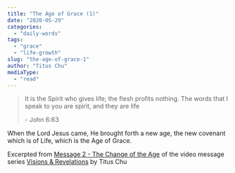 ```yaml
---
title: "The Age of Grace (1)"
date: "2020-05-29"
categories: 
  - "daily-words"
tags: 
  - "grace"
  - "life-growth"
slug: "the-age-of-grace-1"
author: "Titus Chu"
mediaType: 
  - "read"
---
```


> It is the Spirit who gives life; the flesh profits nothing. The words that I speak to you are spirit, and they are life
> 
> \- John 6:63

When the Lord Jesus came, He brought forth a new age, the new covenant which is of Life, which is the Age of Grace.

Excerpted from [Message 2 - The Change of the Age](https://youtu.be/JY-JCZWfUSY) of the video message series [Visions & Revelations](http://english.thechurchincleveland.org/virtual-lords-day.html) by Titus Chu
